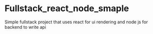 # Fullstack_react_node_smaple

Simple fullstack project that uses react for ui rendering and node js for backend to write api

